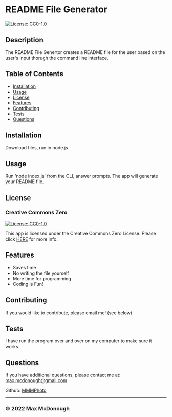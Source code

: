 
  # README File Generator

  [![License: CC0-1.0](https://licensebuttons.net/l/zero/1.0/80x15.png)](http://creativecommons.org/publicdomain/zero/1.0/)

  ## Description

  The README File Genertor creates a README file for the user based on the user's input thorugh the command line interface.

  ## Table of Contents

  - [Installation](#installation)
  - [Usage](#usage)
  - [License](#license)
  - [Features](#features)
  - [Contributing](#contributing)
  - [Tests](#tests)
  - [Questions](#questions)

  ## Installation

  Download files, run in node.js

  ## Usage

  Run 'node index.js' from the CLI, answer prompts. The app will generate your README file.

  ## License

  ### Creative Commons Zero


  [![License: CC0-1.0](https://licensebuttons.net/l/zero/1.0/80x15.png)](http://creativecommons.org/publicdomain/zero/1.0/)

  This app is licensed under the Creative Commons Zero License. Please click [HERE](http://creativecommons.org/publicdomain/zero/1.0/) for more info.

  ## Features

  - Saves time
  - No writing the file yourself
  - More time for programming
  - Coding is Fun!
  

  ## Contributing

  If you would like to contribute, please email me! (see below)

  ## Tests

  I have run the program over and over on my computer to make sure it works.

  ## Questions

  If you have additional questions, please contact me at: max.mcdonough@gmail.com

  Github: [MMMPhoto](https://github.com/MMMPhoto)

  --------------------------------------

  ### &copy; 2022 Max McDonough


  